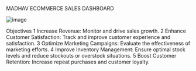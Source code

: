 MADHAV ECOMMERCE SALES DASHBOARD

![image](https://github.com/user-attachments/assets/6614f340-40f1-4f32-a024-67a219ec9b4e)

Objectives 
1 Increase Revenue: Monitor and drive sales growth.
2 Enhance Customer Satisfaction: Track and improve customer experience and satisfaction.
3 Optimize Marketing Campaigns: Evaluate the effectiveness of marketing efforts.
4 Improve Inventory Management: Ensure optimal stock levels and reduce stockouts or overstock situations.
5 Boost Customer Retention: Increase repeat purchases and customer loyalty.
